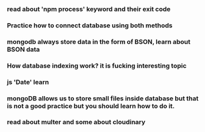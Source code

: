 ### read about 'npm process' keyword and their exit code 
### Practice how to connect database using both methods
### mongodb always store data in the form of BSON, learn about BSON data
### How database indexing work? it is fucking interesting topic
### js 'Date' learn
### mongoDB allows us to store small files inside database but that is not a good practice but you should learn how to do it.
### read about multer and some about cloudinary